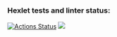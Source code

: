 ### Hexlet tests and linter status:

[![Actions Status](https://github.com/AlenaEliseenko/frontend-project-44/workflows/hexlet-check/badge.svg)](https://github.com/AlenaEliseenko/frontend-project-44/actions)
<a href="https://codeclimate.com/github/AlenaEliseenko/frontend-project-44/maintainability"><img src="https://api.codeclimate.com/v1/badges/a05d9a5ae30cacf2ea93/maintainability" /></a>
